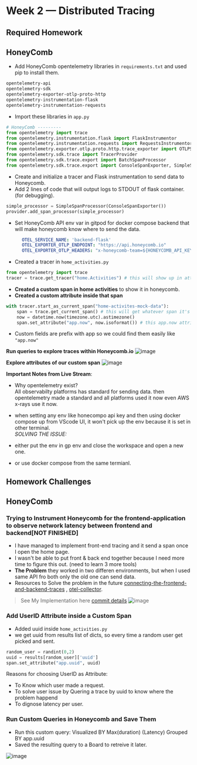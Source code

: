 # Week 2 — Distributed Tracing
## Required Homework

## HoneyComb

- Add HoneyComb opentelemetry libraries in `requirements.txt` and used pip to install them.
```txt
opentelemetry-api 
opentelemetry-sdk 
opentelemetry-exporter-otlp-proto-http 
opentelemetry-instrumentation-flask 
opentelemetry-instrumentation-requests
```
- Import these libraries in `app.py`
```python
# HoneyComb ---------
from opentelemetry import trace
from opentelemetry.instrumentation.flask import FlaskInstrumentor
from opentelemetry.instrumentation.requests import RequestsInstrumentor
from opentelemetry.exporter.otlp.proto.http.trace_exporter import OTLPSpanExporter
from opentelemetry.sdk.trace import TracerProvider
from opentelemetry.sdk.trace.export import BatchSpanProcessor
from opentelemetry.sdk.trace.export import ConsoleSpanExporter, SimpleSpanProcessor
```
- Create and initialize a tracer and Flask instrumentation to send data to Honeycomb.
- Add 2 lines of code that will output logs to STDOUT of flask container.(for debugging).
```python
simple_processor = SimpleSpanProcessor(ConsoleSpanExporter())
provider.add_span_processor(simple_processor)
```
- Set HoneyComb API env var in gitpod for docker compose backend that will make honeycomb know where to send the data. 
```yml
      OTEL_SERVICE_NAME: 'backend-flask'
      OTEL_EXPORTER_OTLP_ENDPOINT: "https://api.honeycomb.io"
      OTEL_EXPORTER_OTLP_HEADERS: "x-honeycomb-team=${HONEYCOMB_API_KEY}"
```
- Created a tracer in `home_activities.py`
```py
from opentelemetry import trace
tracer = trace.get_tracer("home.Activities") # this will show up in attribute of field library
```

- **Created a custom span in home activities** to show it in honeycomb.
- **Created a custom attribute inside that span**
```py
with tracer.start_as_current_span("home-activites-mock-data"):
    span = trace.get_current_span() # this will get whatever span it's in
    now = datetime.now(timezone.utc).astimezone()
    span.set_attribute("app.now", now.isoformat()) # this app.now attribute will show inside this span "home-activites-mock-data" , its data is the time now in ISO foramt.
```
- Custom fields are prefix with app so we could find them easily like `"app.now"`

**Run queries to explore traces within Honeycomb.io**
![image](https://user-images.githubusercontent.com/83673888/221773086-9cec5304-7418-4f3e-9bf7-dfc58d0b65b3.png)

**Explore attributes of our custom span**
![image](https://user-images.githubusercontent.com/83673888/221773115-fdc28c31-830c-4c61-9c25-441bf9eaf80a.png)


**Important Notes from Live Stream**:
- Why opentelemetry exist?<br>
All observabilty platforms has standard for sending data. then opentelemetry made a standard and all
platforms used it now even AWS x-rays use it now.

- when setting any env like honecompo api key and then using docker compose up from
  VScode UI, it won't pick up the env because it is set in other terminal.<br>
*SOLVING THE ISSUE:*
- either put the env in gp env and close the workspace and open a new one.
- or use docker compose from the same termianl.


## Homework Challenges
## HoneyComb

### Trying to Instrument Honeycomb for the frontend-application to observe network latency between frontend and backend[NOT FINISHED]
- I have managed to implement front-end tracing and it send a span once I open the home page.
- I wasn't be able to put front & back end together because I need more time to figure this out. (need to learn 3 more tools)
- **The Problem** they worked in two differen environments, but when I used same API fro both only the old one can send data.
- Resources to Solve the problem in the future [connecting-the-frontend-and-backend-traces](https://docs.honeycomb.io/getting-data-in/opentelemetry/browser-js/#connecting-the-frontend-and-backend-traces) , [otel-collector](https://docs.honeycomb.io/getting-data-in/otel-collector/).

> See My Implementation here [commit details](https://github.com/AbdassalamAhmad/aws-bootcamp-cruddur-2023/commit/fa4e4246c5d62d3cf886fbf0d71032ba49d73dd1)
![image](https://user-images.githubusercontent.com/83673888/222126304-f34e9cdd-d1b6-428b-b1c2-ec07581337ed.png)



### Add UserID Attribute inside a Custom Span 

- Added uuid inside `home_activities.py`
- we get uuid from results list of dicts, so every time a random user get picked and sent.
```py
random_user = randint(0,2)
uuid = results[random_user]['uuid'] 
span.set_attribute("app.uuid", uuid)
```
Reasons for choosing UserID as Attribute:
- To Know which user made a request.
- To solve user issue by Quering a trace by uuid to know where the problem happend
- To dignose latency per user.

### Run Custom Queries in Honeycomb and Save Them
- Run this custom query: Visualized BY Max(duration) (Latency) Grouped BY app.uuid
- Saved the resulting query to a Board to retreive it later.

![image](https://user-images.githubusercontent.com/83673888/221825939-b4475806-41e6-422b-b97b-8b87aa5815c9.png)


